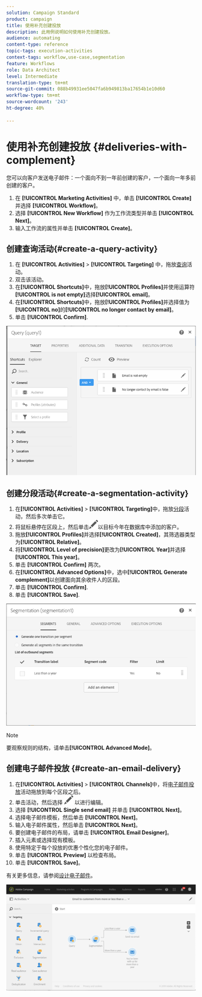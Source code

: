 ```yaml
---
solution: Campaign Standard
product: campaign
title: 使用补充创建投放
description: 此用例说明如何使用补充创建投放。
audience: automating
content-type: reference
topic-tags: execution-activities
context-tags: workflow,use-case,segmentation
feature: Workflows
role: Data Architect
level: Intermediate
translation-type: tm+mt
source-git-commit: 088b49931ee5047fa6b949813ba17654b1e10d60
workflow-type: tm+mt
source-wordcount: '243'
ht-degree: 40%

---
```



# 使用补充创建投放 {#deliveries-with-complement}

您可以向客户发送电子邮件：一个面向不到一年前创建的客户，一个面向一年多前创建的客户。

1. 在 **[!UICONTROL Marketing Activities]** 中，单击 **[!UICONTROL Create]** 并选择 **[!UICONTROL Workflow]**。
1. 选择 **[!UICONTROL New Workflow]** 作为工作流类型并单击 **[!UICONTROL Next]**。
1. 输入工作流的属性并单击 **[!UICONTROL Create]**。

## 创建查询活动{#create-a-query-activity}

1. 在 **[!UICONTROL Activities]** > **[!UICONTROL Targeting]** 中，拖放[查询](../../automating/using/query.md)活动。
1. 双击该活动。
1. 在&#x200B;**[!UICONTROL Shortcuts]**&#x200B;中，拖放&#x200B;**[!UICONTROL Profiles]**&#x200B;并使用运算符&#x200B;**[!UICONTROL is not empty]**&#x200B;选择&#x200B;**[!UICONTROL email]**。
1. 在&#x200B;**[!UICONTROL Shortcuts]**&#x200B;中，拖放&#x200B;**[!UICONTROL Profiles]**&#x200B;并选择值为&#x200B;**[!UICONTROL no]**&#x200B;的&#x200B;**[!UICONTROL no longer contact by email]**。
1. 单击 **[!UICONTROL Confirm]**.

![](assets/wf-complement-query.png)

## 创建分段活动{#create-a-segmentation-activity}

1. 在&#x200B;**[!UICONTROL Activities]** > **[!UICONTROL Targeting]**&#x200B;中，拖放[分段](../../automating/using/segmentation.md)活动，然后多次单击它。
1. 将鼠标悬停在区段上，然后单击![](assets/edit_darkgrey-24px.png)以目标今年在数据库中添加的客户。
1. 拖放&#x200B;**[!UICONTROL Profiles]**&#x200B;并选择&#x200B;**[!UICONTROL Created]**，其筛选器类型为&#x200B;**[!UICONTROL Relative]**。
1. 将&#x200B;**[!UICONTROL Level of precision]**&#x200B;更改为&#x200B;**[!UICONTROL Year]**&#x200B;并选择&#x200B;**[!UICONTROL This year]**。
1. 单击 **[!UICONTROL Confirm]** 两次。
1. 在&#x200B;**[!UICONTROL Advanced Options]**&#x200B;中，选中&#x200B;**[!UICONTROL Generate complement]**&#x200B;以创建面向其余收件人的区段。
1. 单击 **[!UICONTROL Confirm]**.
1. 单击 **[!UICONTROL Save]**.

![](assets/wf-complement-segmentation.png)

>[!NOTE]
>
>要观察规则的结构，请单击&#x200B;**[!UICONTROL Advanced Mode]**。

## 创建电子邮件投放 {#create-an-email-delivery}

1. 在&#x200B;**[!UICONTROL Activities]** > **[!UICONTROL Channels]**&#x200B;中，将[电子邮件投放](../../automating/using/email-delivery.md)活动拖放到每个区段之后。
1. 单击活动，然后选择 ![](assets/edit_darkgrey-24px.png) 以进行编辑。
1. 选择 **[!UICONTROL Single send email]** 并单击 **[!UICONTROL Next]**。
1. 选择电子邮件模板，然后单击 **[!UICONTROL Next]**。
1. 输入电子邮件属性，然后单击 **[!UICONTROL Next]**。
1. 要创建电子邮件的布局，请单击 **[!UICONTROL Email Designer]**。
1. 插入元素或选择现有模板。
1. 使用特定于每个投放的优惠个性化您的电子邮件。
1. 单击 **[!UICONTROL Preview]** 以检查布局。
1. 单击 **[!UICONTROL Save]**。

有关更多信息，请参阅[设计电子邮件](../../designing/using/designing-from-scratch.md#designing-an-email-content-from-scratch)。

![](assets/wf-deliveries-with-a-complement.png)
